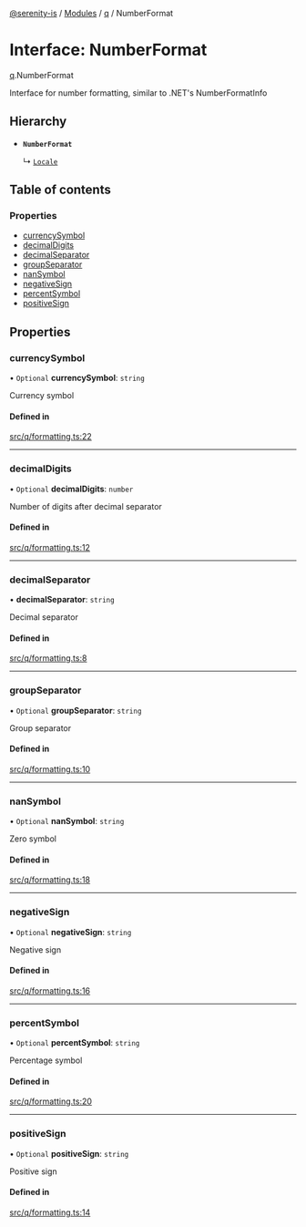 [@serenity-is](../README.md) / [Modules](../modules.md) / [q](../modules/q.md) / NumberFormat

# Interface: NumberFormat

[q](../modules/q.md).NumberFormat

Interface for number formatting, similar to .NET's NumberFormatInfo

## Hierarchy

- **`NumberFormat`**

  ↳ [`Locale`](q.Locale.md)

## Table of contents

### Properties

- [currencySymbol](q.NumberFormat.md#currencysymbol)
- [decimalDigits](q.NumberFormat.md#decimaldigits)
- [decimalSeparator](q.NumberFormat.md#decimalseparator)
- [groupSeparator](q.NumberFormat.md#groupseparator)
- [nanSymbol](q.NumberFormat.md#nansymbol)
- [negativeSign](q.NumberFormat.md#negativesign)
- [percentSymbol](q.NumberFormat.md#percentsymbol)
- [positiveSign](q.NumberFormat.md#positivesign)

## Properties

### currencySymbol

• `Optional` **currencySymbol**: `string`

Currency symbol

#### Defined in

[src/q/formatting.ts:22](https://github.com/serenity-is/serenity/blob/master/packages/corelib/src/q/formatting.ts#L22)

___

### decimalDigits

• `Optional` **decimalDigits**: `number`

Number of digits after decimal separator

#### Defined in

[src/q/formatting.ts:12](https://github.com/serenity-is/serenity/blob/master/packages/corelib/src/q/formatting.ts#L12)

___

### decimalSeparator

• **decimalSeparator**: `string`

Decimal separator

#### Defined in

[src/q/formatting.ts:8](https://github.com/serenity-is/serenity/blob/master/packages/corelib/src/q/formatting.ts#L8)

___

### groupSeparator

• `Optional` **groupSeparator**: `string`

Group separator

#### Defined in

[src/q/formatting.ts:10](https://github.com/serenity-is/serenity/blob/master/packages/corelib/src/q/formatting.ts#L10)

___

### nanSymbol

• `Optional` **nanSymbol**: `string`

Zero symbol

#### Defined in

[src/q/formatting.ts:18](https://github.com/serenity-is/serenity/blob/master/packages/corelib/src/q/formatting.ts#L18)

___

### negativeSign

• `Optional` **negativeSign**: `string`

Negative sign

#### Defined in

[src/q/formatting.ts:16](https://github.com/serenity-is/serenity/blob/master/packages/corelib/src/q/formatting.ts#L16)

___

### percentSymbol

• `Optional` **percentSymbol**: `string`

Percentage symbol

#### Defined in

[src/q/formatting.ts:20](https://github.com/serenity-is/serenity/blob/master/packages/corelib/src/q/formatting.ts#L20)

___

### positiveSign

• `Optional` **positiveSign**: `string`

Positive sign

#### Defined in

[src/q/formatting.ts:14](https://github.com/serenity-is/serenity/blob/master/packages/corelib/src/q/formatting.ts#L14)
